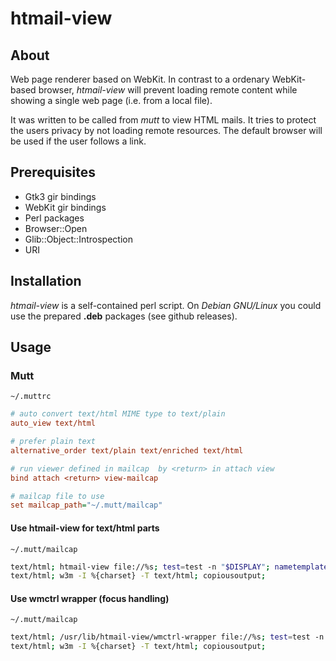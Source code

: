 htmail-view
===========

About
-----

Web page renderer based on WebKit. In contrast to a ordenary WebKit-based
browser, *htmail-view* will prevent loading remote content while showing
a single web page (i.e. from a local file).

It was written to be called from *mutt* to view HTML mails. It tries to
protect the users privacy by not loading remote resources. The default
browser will be used if the user follows a link.


Prerequisites
-------------

- Gtk3 gir bindings
- WebKit gir bindings
- Perl packages
 - Browser::Open
 - Glib::Object::Introspection
 - URI


Installation
------------

*htmail-view* is a self-contained perl script. On *Debian GNU/Linux* you could use the prepared **.deb** packages (see github releases).


Usage
-----


### Mutt


`~/.muttrc`
```ini
# auto convert text/html MIME type to text/plain
auto_view text/html

# prefer plain text
alternative_order text/plain text/enriched text/html

# run viewer defined in mailcap  by <return> in attach view
bind attach <return> view-mailcap

# mailcap file to use
set mailcap_path="~/.mutt/mailcap"
```


#### Use htmail-view for text/html parts

`~/.mutt/mailcap`
```bash
text/html; htmail-view file://%s; test=test -n "$DISPLAY"; nametemplate=%s.html; needsterminal;
text/html; w3m -I %{charset} -T text/html; copiousoutput;
```


#### Use wmctrl wrapper (focus handling)

`~/.mutt/mailcap`
```bash
text/html; /usr/lib/htmail-view/wmctrl-wrapper file://%s; test=test -n "$DISPLAY"; nametemplate=%s.html; needsterminal;
text/html; w3m -I %{charset} -T text/html; copiousoutput;
```
